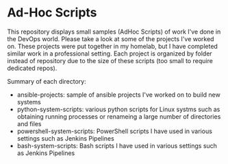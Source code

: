 # Ad-Hoc Scripts
This repository displays small samples (AdHoc Scripts) of work I've done in the DevOps world. Please take a look at some of the projects I've worked on. These projects were put together in my homelab, but I have completed similar work in a professional setting. Each project is organized by folder instead of repository due to the size of these scripts (too small to require dedicated repos). 

Summary of each directory:
- ansible-projects: sample of ansible projects I've worked on to build new systems
- python-system-scripts: various python scripts for Linux systms such as obtaining running processes or renameing a large number of directories and files
- powershell-system-scripts: PowerShell scripts I have used in various settings such as Jenkins Pipelines
- bash-system-scripts: Bash scripts I have used in various settings such as Jenkins Pipelines

